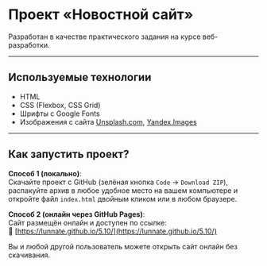 # Проект «Новостной сайт»

Разработан в качестве практического задания на курсе веб-разработки.

---

## Используемые технологии

- HTML
- CSS (Flexbox, CSS Grid)
- Шрифты с Google Fonts
- Изображения с сайта [Unsplash.com](https://unsplash.com), [Yandex.Images](https://yandex.ru/images/search)

---

## Как запустить проект?

**Способ 1 (локально)**:  
Скачайте проект с GitHub (зелёная кнопка `Code` → `Download ZIP`), распакуйте архив в любое удобное место на вашем компьютере и откройте файл `index.html` двойным кликом или в любом браузере.

**Способ 2 (онлайн через GitHub Pages)**:  
Сайт размещён онлайн и доступен по ссылке:  
🔗 [https://lunnate.github.io/5.10/](https://lunnate.github.io/5.10/)  

Вы и любой другой пользователь можете открыть сайт онлайн без скачивания.


